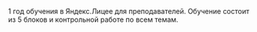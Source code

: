 1 год обучения в Яндекс.Лицее для преподавателей. Обучение состоит из 5 блоков и контрольной работе по всем темам.
